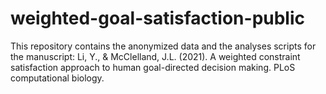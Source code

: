 # weighted-goal-satisfaction-public
This repository contains the anonymized data and the analyses scripts for the manuscript: Li, Y., & McClelland, J.L. (2021). A weighted constraint satisfaction approach to human goal-directed decision making. PLoS computational biology.
